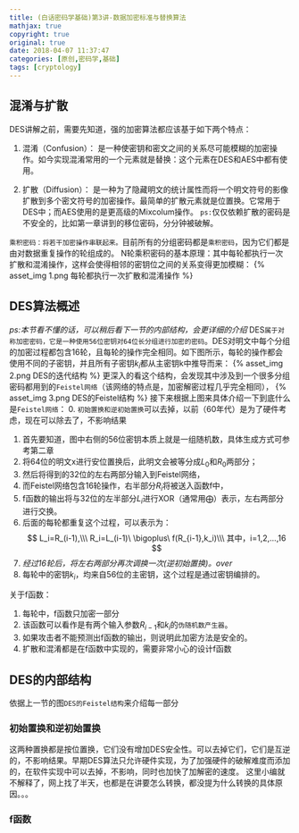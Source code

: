 ```yaml
---
title: (白话密码学基础)第3讲-数据加密标准与替换算法
mathjax: true
copyright: true
original: true
date: 2018-04-07 11:37:47
categories: [原创,密码学,基础]
tags: [cryptology]
---
```

## 混淆与扩散
DES讲解之前，需要先知道，强的加密算法都应该基于如下两个特点：
1. 混淆（Confusion）：
是一种使密钥和密文之间的关系尽可能模糊的加密操作。如今实现混淆常用的一个元素就是替换：这个元素在DES和AES中都有使用。
<!-- more --> 
2. 扩散（Diffusion）：
是一种为了隐藏明文的统计属性而将一个明文符号的影像扩散到多个密文符号的加密操作。最简单的扩散元素就是位置换。它常用于DES中；而AES使用的是更高级的Mixcolum操作。
`ps:`仅仅依赖扩散的密码是不安全的，比如第一章讲到的移位密码，分分钟被破解。

`乘积密码：将若干加密操作串联起来。`目前所有的分组密码都是`乘积密码`，因为它们都是由对数据重复操作的轮组成的。
N轮乘积密码的基本原理：其中每轮都执行一次扩散和混淆操作，这样会使得相邻的密钥位之间的关系变得更加模糊：
{% asset_img 1.png  每轮都执行一次扩散和混淆操作 %}

## DES算法概述
*ps:本节看不懂的话，可以稍后看下一节的内部结构，会更详细的介绍*
DES`属于对称加密密码，它是一种使用56位密钥对64位长分组进行加密的密码`。DES对明文中每个分组的加密过程都包含16轮，且每轮的操作完全相同。如下图所示，每轮的操作都会使用不同的子密钥，并且所有子密钥$k_i$都从主密钥k中推导而来：
{% asset_img 2.png  DES的迭代结构 %}
更深入的看这个结构，会发现其中涉及到一个很多分组密码都用到的`Feistel网络`（该网络的特点是，加密解密过程几乎完全相同），
{% asset_img 3.png  DES的Feistel结构 %}
接下来根据上图来具体介绍一下到底什么是`Feistel网络`：
0. `初始置换和逆初始置换`可以去掉，以前（60年代）是为了硬件考虑，现在可以除去了，不影响结果
1. 首先要知道，图中右侧的56位密钥本质上就是一组随机数，具体生成方式可参考第二章
2. 将64位的明文x进行安位置换后，此明文会被等分成$L_0$和$R_0$两部分；
3. 然后将得到的32位的左右两部分输入到Feistel网络，
4. 而Feistel网络包含16轮操作，右半部分$R_i$将被送入函数f中，
5. f函数的输出将与32位的左半部分$L_i$进行XOR（通常用$\bigoplus$）表示，左右两部分进行交换。
6. 后面的每轮都重复这个过程，可以表示为：
$$
L_i=R_(i-1),\\\
R_i=L_(i-1)\ \bigoplus\ f(R_{i-1},k_i)\\\
其中，i=1,2,...,16
$$
7. *经过16轮后，将左右两部分再次调换一次(逆初始置换)。over*
8. 每轮中的密钥$k_i$，均来自56位的主密钥，这个过程是通过密钥编排的。

关于f函数：
1. 每轮中，f函数只加密一部分
2. 该函数可以看作是有两个输入参数$R_{i-1}$和$k_i$的`伪随机数产生器`。
3. 如果攻击者不能预测出f函数的输出，则说明此加密方法是安全的。
4. 扩散和混淆都是在f函数中实现的，需要非常小心的设计f函数

## DES的内部结构
依据上一节的图`DES的Feistel结构`来介绍每一部分

### 初始置换和逆初始置换
这两种置换都是按位置换，它们没有增加DES安全性。可以去掉它们，它们是互逆的，不影响结果。早期DES算法只允许硬件实现，为了加强硬件的破解难度而添加的，在软件实现中可以去掉，不影响，同时也加快了加解密的速度。
这里小编就不解释了，网上找了半天，也都是在讲要怎么转换，都没提为什么转换的具体原因。。。

### f函数
